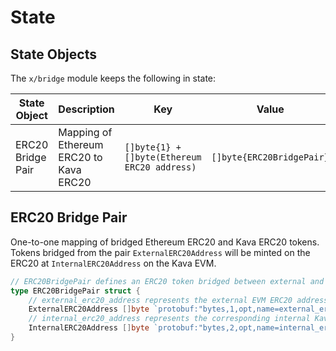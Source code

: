 # State

## State Objects

The `x/bridge` module keeps the following in state:

| State Object      | Description                             | Key                                          | Value                     |
| ----------------- | --------------------------------------- | -------------------------------------------- | ------------------------- |
| ERC20 Bridge Pair | Mapping of Ethereum ERC20 to Kava ERC20 | `[]byte{1} + []byte(Ethereum ERC20 address)` | `[]byte{ERC20BridgePair}` |

## ERC20 Bridge Pair

One-to-one mapping of bridged Ethereum ERC20 and Kava ERC20 tokens. Tokens
bridged from the pair `ExternalERC20Address` will be minted on the ERC20 at
`InternalERC20Address` on the Kava EVM.

```go
// ERC20BridgePair defines an ERC20 token bridged between external and Kava EVM
type ERC20BridgePair struct {
	// external_erc20_address represents the external EVM ERC20 address
	ExternalERC20Address []byte `protobuf:"bytes,1,opt,name=external_erc20_address,json=externalErc20Address,proto3" json:"external_erc20_address,omitempty"`
	// internal_erc20_address represents the corresponding internal Kava EVM ERC20 address
	InternalERC20Address []byte `protobuf:"bytes,2,opt,name=internal_erc20_address,json=internalErc20Address,proto3" json:"internal_erc20_address,omitempty"`
}
```
